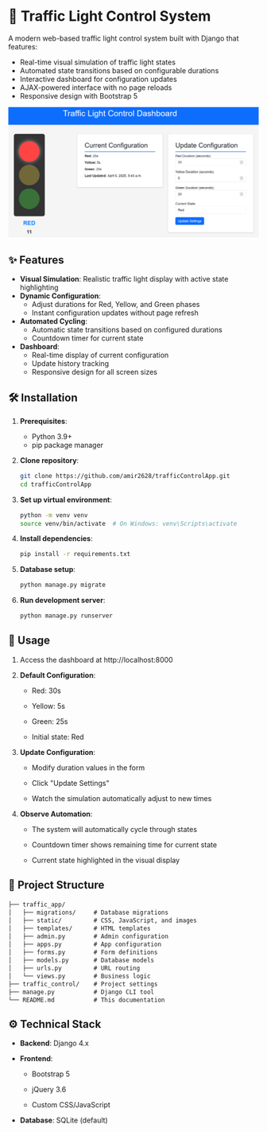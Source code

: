 # 🚦 Traffic Light Control System

A modern web-based traffic light control system built with Django that features:
- Real-time visual simulation of traffic light states
- Automated state transitions based on configurable durations
- Interactive dashboard for configuration updates
- AJAX-powered interface with no page reloads
- Responsive design with Bootstrap 5

![Screenshot](https://github.com/amir2628/trafficControlApp/blob/master/screenshots/app.png)

## ✨ Features
- **Visual Simulation**: Realistic traffic light display with active state highlighting
- **Dynamic Configuration**:
  - Adjust durations for Red, Yellow, and Green phases
  - Instant configuration updates without page refresh
- **Automated Cycling**:
  - Automatic state transitions based on configured durations
  - Countdown timer for current state
- **Dashboard**:
  - Real-time display of current configuration
  - Update history tracking
  - Responsive design for all screen sizes

## 🛠️ Installation
1. **Prerequisites**:
   - Python 3.9+
   - pip package manager

2. **Clone repository**:
   ```bash
   git clone https://github.com/amir2628/trafficControlApp.git
   cd trafficControlApp

3. **Set up virtual environment**:
    ```bash
    python -m venv venv
    source venv/bin/activate  # On Windows: venv\Scripts\activate

4. **Install dependencies**:
    ```bash
    pip install -r requirements.txt

5. **Database setup**:
    ```bash
    python manage.py migrate

6. **Run development server**:
    ```bash
    python manage.py runserver

## 🚀 Usage

1. Access the dashboard at http://localhost:8000
2. **Default Configuration**:

    - Red: 30s

    - Yellow: 5s

    - Green: 25s

    - Initial state: Red

3. **Update Configuration**:

    - Modify duration values in the form

    - Click "Update Settings"

    - Watch the simulation automatically adjust to new times

4. **Observe Automation**:

    - The system will automatically cycle through states

    - Countdown timer shows remaining time for current state

    - Current state highlighted in the visual display

## 📂 Project Structure
```
├── traffic_app/
│   ├── migrations/     # Database migrations
│   ├── static/         # CSS, JavaScript, and images
│   ├── templates/      # HTML templates
│   ├── admin.py        # Admin configuration
│   ├── apps.py         # App configuration
│   ├── forms.py        # Form definitions
│   ├── models.py       # Database models
│   ├── urls.py         # URL routing
│   └── views.py        # Business logic
├── traffic_control/    # Project settings
├── manage.py           # Django CLI tool
└── README.md           # This documentation
```

## ⚙️ Technical Stack
- **Backend**: Django 4.x

- **Frontend**:

    * Bootstrap 5

    * jQuery 3.6

    * Custom CSS/JavaScript

- **Database**: SQLite (default)